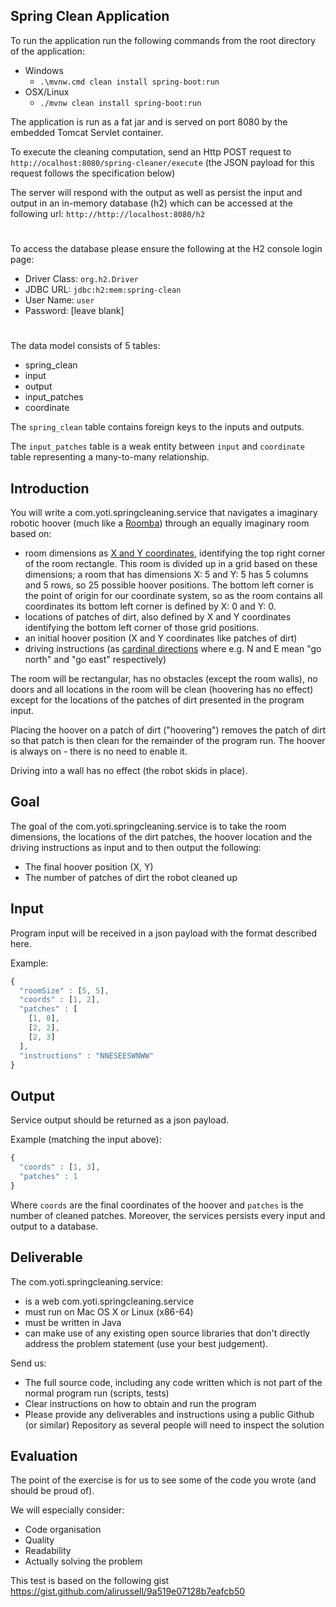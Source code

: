 ## Spring Clean Application
To run the application run the following commands from the root directory of the application:

- Windows
    * `.\mvnw.cmd clean install spring-boot:run`
- OSX/Linux
    * `./mvnw clean install spring-boot:run`

The application is run as a fat jar and is served on port 8080 by the embedded Tomcat Servlet container.

To execute the cleaning computation, send an Http POST request to `http://ocalhost:8080/spring-cleaner/execute` (the JSON payload for this request follows the specification below)

The server will respond with the output as well as persist the input and output in an in-memory database (h2) which can be accessed at the following url: `http://http://localhost:8080/h2`
#

To access the database please ensure the following at the H2 console login page:
* Driver Class: `org.h2.Driver`
* JDBC URL: `jdbc:h2:mem:spring-clean`
* User Name: `user`
* Password: [leave blank]

#

The data model consists of 5 tables:
  * spring_clean
  * input
  * output
  * input_patches
  * coordinate
  
The `spring_clean` table contains foreign keys to the inputs and outputs.

The `input_patches` table is a weak entity between `input` and `coordinate` table representing a many-to-many relationship.
## Introduction

You will write a com.yoti.springcleaning.service that navigates a imaginary robotic hoover (much like a [Roomba](https://en.wikipedia.org/wiki/Roomba)) through an equally imaginary room based on:

* room dimensions as [X and Y coordinates](https://en.wikipedia.org/wiki/Cartesian_coordinate_system), identifying the top right corner of the room rectangle. This room is divided up in a grid based on these dimensions; a room that has dimensions X: 5 and Y: 5 has 5 columns and 5 rows, so 25 possible hoover positions. The bottom left corner is the point of origin for our coordinate system, so as the room contains all coordinates its bottom left corner is defined by X: 0 and Y: 0.
* locations of patches of dirt, also defined by X and Y coordinates identifying the bottom left corner of those grid positions.
* an initial hoover position (X and Y coordinates like patches of dirt)
* driving instructions (as [cardinal directions](https://en.wikipedia.org/wiki/Cardinal_direction) where e.g. N and E mean "go north" and "go east" respectively) 

The room will be rectangular, has no obstacles (except the room walls), no doors and all locations in the room will be clean (hoovering has no effect) except for the locations of the patches of dirt presented in the program input.

Placing the hoover on a patch of dirt ("hoovering") removes the patch of dirt so that patch is then clean for the remainder of the program run. The hoover is always on - there is no need to enable it.

Driving into a wall has no effect (the robot skids in place).

## Goal

The goal of the com.yoti.springcleaning.service is to take the room dimensions, the locations of the dirt patches, the hoover location and the driving instructions as input and to then output the following:

* The final hoover position (X, Y)
* The number of patches of dirt the robot cleaned up

## Input

Program input will be received in a json payload with the format described here.

Example:

```javascript
{
  "roomSize" : [5, 5],
  "coords" : [1, 2],
  "patches" : [
    [1, 0],
    [2, 2],
    [2, 3]
  ],
  "instructions" : "NNESEESWNWW"
}
```

## Output

Service output should be returned as a json payload.

Example (matching the input above):

```javascript
{
  "coords" : [1, 3],
  "patches" : 1
}
```
Where `coords` are the final coordinates of the hoover and `patches` is the number of cleaned patches.
Moreover, the services persists every input and output to a database.

## Deliverable

The com.yoti.springcleaning.service:

* is a web com.yoti.springcleaning.service
* must run on Mac OS X or Linux (x86-64) 
* must be written in Java
* can make use of any existing open source libraries that don't directly address the problem statement (use your best judgement).

Send us:

* The full source code, including any code written which is not part of the normal program run (scripts, tests)
* Clear instructions on how to obtain and run the program
* Please provide any deliverables and instructions using a public Github (or similar) Repository as several people will need to inspect the solution

## Evaluation

The point of the exercise is for us to see some of the code you wrote (and should be proud of). 

We will especially consider:

* Code organisation
* Quality
* Readability
* Actually solving the problem


This test is based on the following gist https://gist.github.com/alirussell/9a519e07128b7eafcb50
